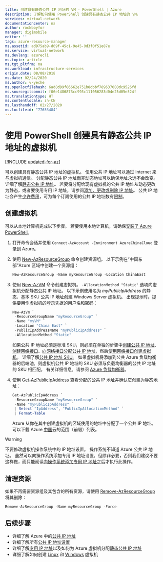 ```yaml
---
title: 创建具有静态公共 IP 地址的 VM - PowerShell | Azure
description: 了解如何使用 PowerShell 创建具有静态公共 IP 地址的 VM。
services: virtual-network
documentationcenter: na
author: rockboyfor
manager: digimobile
editor: ''
tags: azure-resource-manager
ms.assetid: ad975ab9-d69f-45c1-9e45-0d3f0f51e87e
ms.service: virtual-network
ms.devlang: azurecli
ms.topic: article
ms.tgt_pltfrm: na
ms.workload: infrastructure-services
origin.date: 08/08/2018
ms.date: 02/24/2020
ms.author: v-yeche
ms.openlocfilehash: 6ad8d99f86662e751b8dbbf789637008dc9526fd
ms.sourcegitcommit: f06e1486873cc993c111056283d04e25d05e324f
ms.translationtype: HT
ms.contentlocale: zh-CN
ms.lasthandoff: 02/27/2020
ms.locfileid: "77653484"
---
```

# <a name="create-a-virtual-machine-with-a-static-public-ip-address-using-powershell"></a>使用 PowerShell 创建具有静态公共 IP 地址的虚拟机

[!INCLUDE [updated-for-az](../../includes/updated-for-az.md)]

可以创建具有静态公共 IP 地址的虚拟机。 使用公共 IP 地址可以通过 Internet 来与虚拟机通信。 分配静态公共 IP 地址而非动态地址可以确保地址永远不会改变。 详细了解[静态公共 IP 地址](virtual-network-ip-addresses-overview-arm.md#allocation-method)。 若要将分配给现有虚拟机的公共 IP 地址从动态更改为静态，或者要使用专用 IP 地址，请参阅[添加、更改或删除 IP 地址](virtual-network-network-interface-addresses.md)。 公共 IP 地址会产生[少许费用](https://www.azure.cn/pricing/details/ip-addresses/)，可为每个订阅使用的公共 IP 地址数有[限制](../azure-resource-manager/management/azure-subscription-service-limits.md?toc=%2fvirtual-network%2ftoc.json#azure-resource-manager-virtual-networking-limits)。

## <a name="create-a-virtual-machine"></a>创建虚拟机

可以从本地计算机完成以下步骤。 若要使用本地计算机，请确保[安装了 Azure PowerShell](https://docs.microsoft.com/powershell/azure/install-az-ps?toc=%2fvirtual-network%2ftoc.json)。 

1. 打开命令会话并使用 `Connect-AzAccount -Environment AzureChinaCloud` 登录到 Azure。
2. 使用 [New-AzResourceGroup](https://docs.microsoft.com/powershell/module/az.resources/new-azresourcegroup) 命令创建资源组。 以下示例在“中国东部”Azure 区域中创建一个资源组：

    ```powershell
    New-AzResourceGroup -Name myResourceGroup -Location ChinaEast
    ```

3. 使用 [New-AzVM](https://docs.microsoft.com/powershell/module/az.Compute/New-azVM) 命令创建虚拟机。 `-AllocationMethod "Static"` 选项向虚拟机分配静态公共 IP 地址。 以下示例使用名为 *myPublicIpAddress* 的静态、基本 SKU 公共 IP 地址创建 Windows Server 虚拟机。 出现提示时，提供要用作虚拟机的登录凭据的用户名和密码：

    ```powershell
    New-AzVm `
     -ResourceGroupName "myResourceGroup" `
     -Name "myVM" `
     -Location "China East" `
     -PublicIpAddressName "myPublicIpAddress" `
     -AllocationMethod "Static"
    ```

    如果公共 IP 地址必须是标准 SKU，则必须在单独的步骤中[创建公共 IP 地址](virtual-network-public-ip-address.md#create-a-public-ip-address)、[创建网络接口](virtual-network-network-interface.md#create-a-network-interface)、[向网络接口分配公共 IP 地址](virtual-network-network-interface-addresses.md#add-ip-addresses)，然后[使用网络接口创建虚拟机](virtual-network-network-interface-vm.md#add-existing-network-interfaces-to-a-new-vm)。 详细了解[公共 IP 地址 SKU](virtual-network-ip-addresses-overview-arm.md#sku)。 如果虚拟机将添加到公共 Azure 负载均衡器的后端池，则虚拟机公共 IP 地址的 SKU 必须与负载均衡器的公共 IP 地址的 SKU 相匹配。 有关详细信息，请参阅 [Azure 负载均衡器](../load-balancer/load-balancer-overview.md?toc=%2fvirtual-network%2ftoc.json#skus)。

4. 使用 [Get-AzPublicIpAddress](https://docs.microsoft.com/powershell/module/az.network/get-azpublicipaddress) 查看分配的公共 IP 地址并确认它创建为静态地址：

    ```powershell
    Get-AzPublicIpAddress `
     -ResourceGroupName "myResourceGroup" `
     -Name "myPublicIpAddress" `
     | Select "IpAddress", "PublicIpAllocationMethod" `
     | Format-Table
    ```

    Azure 从你在其中创建虚拟机的区域使用的地址中分配了一个公共 IP 地址。 可以下载 Azure [中国](https://www.microsoft.com/download/confirmation.aspx?id=57062)云的范围（前缀）列表。

> [!WARNING]
> 不要修改虚拟机操作系统中的 IP 地址设置。 操作系统不知道 Azure 公共 IP 地址。 虽然可以向操作系统添加专用 IP 地址设置，但除非必要，否则我们建议不要这样做，而只能阅读[向操作系统添加专用 IP 地址](virtual-network-network-interface-addresses.md#private)之后才执行此操作。

## <a name="clean-up-resources"></a>清理资源

如果不再需要资源组及其包含的所有资源，请使用 [Remove-AzResourceGroup](https://docs.microsoft.com/powershell/module/az.resources/remove-azresourcegroup) 将其删除：

```powershell
Remove-AzResourceGroup -Name myResourceGroup -Force
```

## <a name="next-steps"></a>后续步骤

- 详细了解 Azure 中的[公共 IP 地址](virtual-network-ip-addresses-overview-arm.md#public-ip-addresses)
- 详细了解所有[公共 IP 地址设置](virtual-network-public-ip-address.md#create-a-public-ip-address)
- 详细了解[专用 IP 地址](virtual-network-ip-addresses-overview-arm.md#private-ip-addresses)以及如何为 Azure 虚拟机分配[静态公共 IP 地址](virtual-network-network-interface-addresses.md#add-ip-addresses)
- 详细了解如何创建 [Linux](../virtual-machines/windows/tutorial-manage-vm.md?toc=%2fvirtual-network%2ftoc.json) 和 [Windows](../virtual-machines/windows/tutorial-manage-vm.md?toc=%2fvirtual-network%2ftoc.json) 虚拟机

<!-- Update_Description: wording update, update link -->